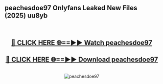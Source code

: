 <h2>peachesdoe97 Onlyfans Leaked New Files (2025) uu8yb</h2>
<br>
<div align="center">
<h2><a href="https://mediafiles.top/peachesdoe97&ref=git" rel="nofollow">🔴 CLICK HERE 🌐==►► Watch peachesdoe97</a></h2>
<h2><a href="https://mediafiles.top/peachesdoe97&ref=git" rel="nofollow">🔴 CLICK HERE 🌐==►► Download peachesdoe97</a></h2>
<br>
<a href="https://mediafiles.top/peachesdoe97&ref=git" rel="nofollow" data-target="animated-image.originalLink"><img src="https://i.ibb.co.com/xMMVF88/686577567.gif" alt="peachesdoe97" style="max-width: 100%; display: inline-block;" data-target="animated-image.originalImage"></a>
</div>
<br>
<br>